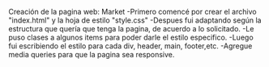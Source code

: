Creación de la pagina web: Market
-Primero comencé por crear el archivo "index.html" y la hoja de estilo "style.css"
-Despues fui adaptando según la estructura que quería que tenga la pagina, de acuerdo a lo solicitado.
-Le puso clases a algunos items para poder darle el estilo especifico.
-Luego fui escribiendo el estilo para cada div, header, main, footer,etc.
-Agregue media queries para que la pagina sea responsive.